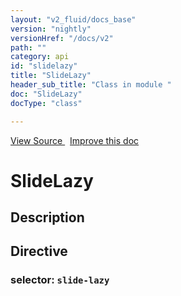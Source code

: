 ```yaml
---
layout: "v2_fluid/docs_base"
version: "nightly"
versionHref: "/docs/v2"
path: ""
category: api
id: "slidelazy"
title: "SlideLazy"
header_sub_title: "Class in module "
doc: "SlideLazy"
docType: "class"

---
```





<div class="improve-docs">
  <a href='http://github.com/driftyco/ionic2/tree/master/ionic/components/slides/slides.ts#L586'>
    View Source
  </a>
  &nbsp;
  <a href='http://github.com/driftyco/ionic2/edit/master/ionic/components/slides/slides.ts#L586'>
    Improve this doc
  </a>

</div>




<h1 class="api-title">


SlideLazy






</h1>






<h2>Description</h2>



<h2>Directive</h2>
<h3>selector: <code>slide-lazy</code></h3>



<!-- end content block -->


<!-- end body block -->

